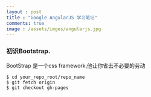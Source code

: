 ```yaml
---
layout : post
title : "Google AngularJS 学习笔记"
comments: true
image : /assets/imges/angularjs.jpg
---
```


### 初识Bootstrap.
BootStrap 是一个css framework,他让你省去不必要的劳动

```
$ cd your_repo_root/repo_name
$ git fetch origin
$ git checkout gh-pages
```


